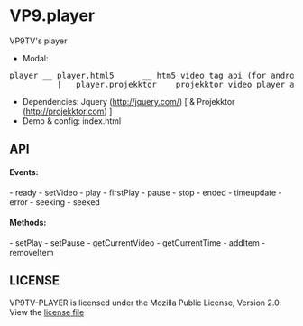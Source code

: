 VP9.player
==========

VP9TV's player

- Modal:
<pre>player __ player.html5      __ htm5 video tag api (for android mobile)
          |__ player.projekktor __ projekktor video player api (for desktop version)</pre>
- Dependencies: Jquery (http://jquery.com/) [ & Projekktor (http://projekktor.com) ]
- Demo & config: index.html

<h2>API</h2>
<h4>Events:</h4>
- ready
- setVideo
- play
- firstPlay
- pause
- stop
- ended
- timeupdate
- error
- seeking
- seeked

<h4>Methods:</h4>
- setPlay
- setPause
- getCurrentVideo
- getCurrentTime
- addItem
- removeItem

<h2>LICENSE</h2>
VP9TV-PLAYER is licensed under the Mozilla Public License, Version 2.0. View the <a href="https://github.com/maxinminax/VP9.player/blob/master/LICENSE">license file</a>

